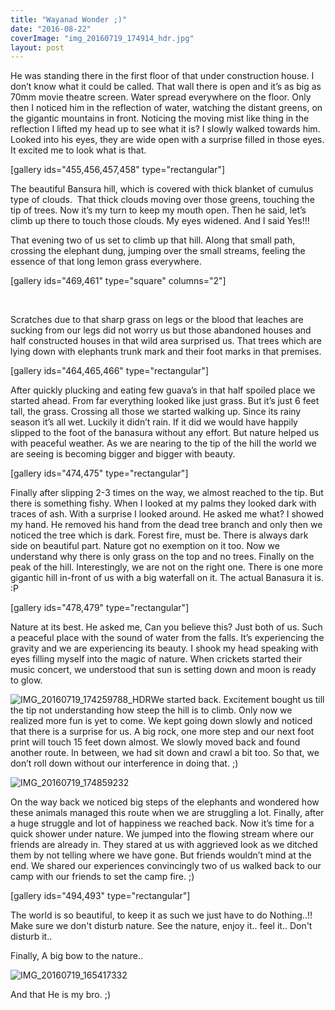 ```yaml
---
title: "Wayanad Wonder ;)"
date: "2016-08-22"
coverImage: "img_20160719_174914_hdr.jpg"
layout: post
---
```


He was standing there in the first floor of that under construction house. I don’t know what it could be called. That wall there is open and it’s as big as 70mm movie theatre screen. Water spread everywhere on the floor. Only then I noticed him in the reflection of water, watching the distant greens, on the gigantic mountains in front. Noticing the moving mist like thing in the reflection I lifted my head up to see what it is? I slowly walked towards him. Looked into his eyes, they are wide open with a surprise filled in those eyes. It excited me to look what is that.

\[gallery ids="455,456,457,458" type="rectangular"\]

The beautiful Bansura hill, which is covered with thick blanket of cumulus type of clouds.  That thick clouds moving over those greens, touching the tip of trees. Now it’s my turn to keep my mouth open. Then he said, let’s climb up there to touch those clouds. My eyes widened. And I said Yes!!!

That evening two of us set to climb up that hill. Along that small path, crossing the elephant dung, jumping over the small streams, feeling the essence of that long lemon grass everywhere.

\[gallery ids="469,461" type="square" columns="2"\]

 

Scratches due to that sharp grass on legs or the blood that leaches are sucking from our legs did not worry us but those abandoned houses and half constructed houses in that wild area surprised us. That trees which are lying down with elephants trunk mark and their foot marks in that premises.

\[gallery ids="464,465,466" type="rectangular"\]

After quickly plucking and eating few guava’s in that half spoiled place we started ahead. From far everything looked like just grass. But it’s just 6 feet tall, the grass. Crossing all those we started walking up. Since its rainy season it’s all wet. Luckily it didn’t rain. If it did we would have happily slipped to the foot of the banasura without any effort. But nature helped us with peaceful weather. As we are nearing to the tip of the hill the world we are seeing is becoming bigger and bigger with beauty.

\[gallery ids="474,475" type="rectangular"\]

Finally after slipping 2-3 times on the way, we almost reached to the tip. But there is something fishy. When I looked at my palms they looked dark with traces of ash. With a surprise I looked around. He asked me what? I showed my hand. He removed his hand from the dead tree branch and only then we noticed the tree which is dark. Forest fire, must be. There is always dark side on beautiful part. Nature got no exemption on it too. Now we understand why there is only grass on the top and no trees. Finally on the peak of the hill. Interestingly, we are not on the right one. There is one more gigantic hill in-front of us with a big waterfall on it. The actual Banasura it is. :P

\[gallery ids="478,479" type="rectangular"\]

Nature at its best. He asked me, Can you believe this? Just both of us. Such a peaceful place with the sound of water from the falls. It’s experiencing the gravity and we are experiencing its beauty. I shook my head speaking with eyes filling myself into the magic of nature. When crickets started their music concert, we understood that sun is setting down and moon is ready to glow.

![IMG_20160719_174259788_HDR](images/img_20160719_174259788_hdr1.jpg)We started back. Excitement bought us till the tip not understanding how steep the hill is to climb. Only now we realized more fun is yet to come. We kept going down slowly and noticed that there is a surprise for us. A big rock, one more step and our next foot print will touch 15 feet down almost. We slowly moved back and found another route. In between, we had sit down and crawl a bit too. So that, we don’t roll down without our interference in doing that. ;)

![IMG_20160719_174859232](images/img_20160719_174859232.jpg)

On the way back we noticed big steps of the elephants and wondered how these animals managed this route when we are struggling a lot. Finally, after a huge struggle and lot of happiness we reached back. Now it’s time for a quick shower under nature. We jumped into the flowing stream where our friends are already in. They stared at us with aggrieved look as we ditched them by not telling where we have gone. But friends wouldn’t mind at the end. We shared our experiences convincingly two of us walked back to our camp with our friends to set the camp fire. ;)

\[gallery ids="494,493" type="rectangular"\]

The world is so beautiful, to keep it as such we just have to do Nothing..!! Make sure we don't disturb nature. See the nature, enjoy it.. feel it.. Don't disturb it..

Finally, A big bow to the nature..

![IMG_20160719_165417332](images/img_20160719_165417332.jpg)

And that He is my bro. ;)
